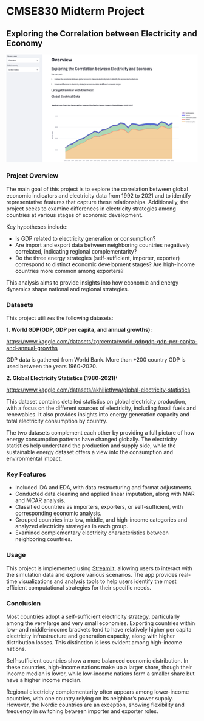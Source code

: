 # CMSE830 Midterm Project

## Exploring the Correlation between Electricity and Economy

![Description of the image](img/overview.png)

### Project Overview

The main goal of this project is to explore the correlation between global economic indicators and electricity data from 1992 to 2021 and to identify representative features that capture these relationships. Additionally, the project seeks to examine differences in electricity strategies among countries at various stages of economic development.

Key hypotheses include:

- Is GDP related to electricity generation or consumption?
- Are import and export data between neighboring countries negatively correlated, indicating regional complementarity?
- Do the three energy strategies (self-sufficient, importer, exporter) correspond to distinct economic development stages? Are high-income countries more common among exporters?

This analysis aims to provide insights into how economic and energy dynamics shape national and regional strategies.

### Datasets

This project utilizes the following datasets:

**1. World GDP(GDP, GDP per capita, and annual growths):**

https://www.kaggle.com/datasets/zgrcemta/world-gdpgdp-gdp-per-capita-and-annual-growths

GDP data is gathered from World Bank. More than +200 country GDP is used between the years 1960-2020.

**2.	Global Electricity Statistics (1980-2021):**

https://www.kaggle.com/datasets/akhiljethwa/global-electricity-statistics

This dataset contains detailed statistics on global electricity production, with a focus on the different sources of electricity, including fossil fuels and renewables. It also provides insights into energy generation capacity and total electricity consumption by country.

The two datasets complement each other by providing a full picture of how energy consumption patterns have changed globally. The electricity statistics help understand the production and supply side, while the sustainable energy dataset offers a view into the consumption and environmental impact.

### Key Features

- Included IDA and EDA, with data restructuring and format adjustments.
- Conducted data cleaning and applied linear imputation, along with MAR and MCAR analysis.
- Classified countries as importers, exporters, or self-sufficient, with corresponding economic analysis.
- Grouped countries into low, middle, and high-income categories and analyzed electricity strategies in each group.
- Examined complementary electricity characteristics between neighboring countries.

### Usage

This project is implemented using [Streamlit](https://streamlit.io/), allowing users to interact with the simulation data and explore various scenarios. The app provides real-time visualizations and analysis tools to help users identify the most efficient computational strategies for their specific needs.

### Conclusion
Most countries adopt a self-sufficient electricity strategy, particularly among the very large and very small economies. Exporting countries within low- and middle-income brackets tend to have relatively higher per capita electricity infrastructure and generation capacity, along with higher distribution losses. This distinction is less evident among high-income nations.

Self-sufficient countries show a more balanced economic distribution. In these countries, high-income nations make up a larger share, though their income median is lower, while low-income nations form a smaller share but have a higher income median.

Regional electricity complementarity often appears among lower-income countries, with one country relying on its neighbor’s power supply. However, the Nordic countries are an exception, showing flexibility and frequency in switching between importer and exporter roles.
